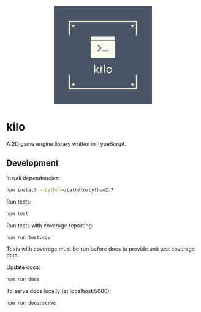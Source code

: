 <p style="text-align: center;">
  <img src="./docs/logo.png">
</p>

# kilo

A 2D game engine library written in TypeScript.

## Development

Install dependencies:
```bash
npm install --python=/path/to/python2.7
```

Run tests:
```bash
npm test
```
Run tests with coverage reporting:
```bash
npm run test:cov
```

Tests with coverage must be run before docs to provide unit test coverage data.

Update docs:
```bash
npm run docs
```
To serve docs locally (at localhost:5000):
```bash
npm run docs:serve
```

